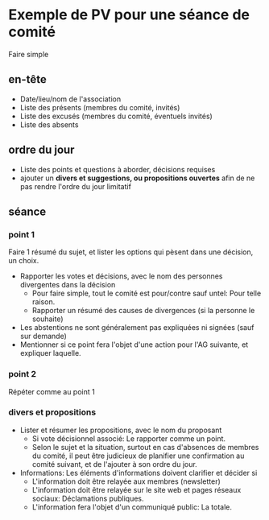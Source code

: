 # Exemple de PV pour une séance de comité
Faire simple

## en-tête
* Date/lieu/nom de l'association
* Liste des présents (membres du comité, invités)
* Liste des excusés (membres du comité, éventuels invités)
* Liste des absents
## ordre du jour
* Liste des points et questions à aborder, décisions requises
* ajouter un **divers et suggestions, ou propositions ouvertes** afin de ne pas rendre l'ordre du jour limitatif
## séance
### point 1
Faire 1 résumé du sujet, et lister les options qui pèsent dans une décision, un choix.
* Rapporter les votes et décisions, avec le nom des personnes divergentes dans la décision
  * Pour faire simple, tout le comité est pour/contre sauf untel: Pour telle raison.
  * Rapporter un résumé des causes de divergences (si la personne le souhaite)
* Les abstentions ne sont généralement pas expliquées ni signées (sauf sur demande)
* Mentionner si ce point fera l'objet d'une action pour l'AG suivante, et expliquer laquelle.
### point 2
Répéter comme au point 1
### divers et propositions
* Lister et résumer les propositions, avec le nom du proposant
  * Si vote décisionnel associé: Le rapporter comme un point.
  * Selon le sujet et la situation, surtout en cas d'absences de membres du comité, il peut être judicieux de planifier une confirmation au comité suivant, et de l'ajouter à son ordre du jour.
* Informations: Les éléments d'informations doivent clarifier et décider si
  * L'information doit être relayée aux membres (newsletter)
  * L'information doit être relayée sur le site web et pages réseaux sociaux: Déclamations publiques.
  * L'information fera l'objet d'un communiqué public: La totale.
